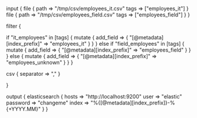 
input {
    file {
        path => "/tmp/csv/employees_it.csv"
        tags => ["employees_it"]
    }
    file {
        path => "/tmp/csv/employees_field.csv"
        tags => ["employees_field"]
    }
}

filter {

  if "it_employees" in [tags] {
    mutate {
      add_field => { "[@metadata][index_prefix]" => "employees_it" }
    }
  } else if "field_employees" in [tags] {
    mutate {
      add_field => { "[@metadata][index_prefix]" => "employees_field" }
    }
  } else {
    mutate {
      add_field => { "[@metadata][index_prefix]" => "employees_unknown" }
    }
  }

  csv {
      separator => ","
    }

}

output {
  elasticsearch {
    hosts => "http://localhost:9200"
    user => "elastic"
    password => "changeme"
    index => "%{[@metadata][index_prefix]}-%{+YYYY.MM}"
  }
}
